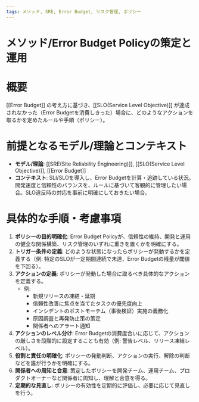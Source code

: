 ```yaml
---
tags: メソッド, SRE, Error Budget, リスク管理, ポリシー
---
```

# メソッド/Error Budget Policyの策定と運用
# 概要
[[Error Budget]] の考え方に基づき、[[SLO(Service Level Objective)]] が達成されなかった（Error Budgetを消費しきった）場合に、どのようなアクションを取るかを定めたルールや手順（ポリシー）。

# 前提となるモデル/理論とコンテキスト
* **モデル/理論**: [[SRE(Site Reliability Engineering)]], [[SLO(Service Level Objective)]], [[Error Budget]]
* **コンテキスト**: SLI/SLOを導入し、Error Budgetを計算・追跡している状況。開発速度と信頼性のバランスを、ルールに基づいて客観的に管理したい場合。SLO違反時の対応を事前に明確にしておきたい場合。

# 具体的な手順・考慮事項
1.  **ポリシーの目的明確化**: Error Budget Policyが、信頼性の維持、開発と運用の健全な関係構築、リスク管理のいずれに重きを置くかを明確にする。
2.  **トリガー条件の定義**: どのような状態になったらポリシーが発動するかを定義する（例: 特定のSLOが一定期間連続で未達、Error Budgetの残量が閾値を下回る）。
3.  **アクションの定義**: ポリシーが発動した場合に取るべき具体的なアクションを定義する。
    * 例:
        * 新規リリースの凍結・延期
        * 信頼性改善に焦点を当てたタスクの優先度向上
        * インシデントのポストモーテム（事後検証）実施の義務化
        * 原因調査と再発防止策の策定
        * 関係者へのアラート通知
4.  **アクションのレベル分け**: Error Budgetの消費度合いに応じて、アクションの厳しさを段階的に設定することも有効（例: 警告レベル、リリース凍結レベル）。
5.  **役割と責任の明確化**: ポリシーの発動判断、アクションの実行、解除の判断などを誰が行うかを明確にする。
6.  **関係者への周知と合意**: 策定したポリシーを開発チーム、運用チーム、プロダクトオーナーなど関係者に周知し、理解と合意を得る。
7.  **定期的な見直し**: ポリシーの有効性を定期的に評価し、必要に応じて見直しを行う。
